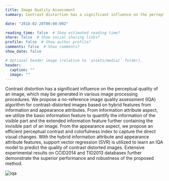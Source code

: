 ```yaml
---
title: Image Quality Assessment
summary: Contrast distortion has a significant influence on the perceptual quality of an image, which may be generated in various image processing procedures. We propose a no-reference image quality assessment (IQA) algorithm for contrast-distorted images based on hybrid features from information and appearance attributes.

date: "2018-02-28T00:00:00Z"

reading_time: false  # Show estimated reading time?
share: false  # Show social sharing links?
profile: false  # Show author profile?
comments: false  # Show comments?
show_date: false

# Optional header image (relative to `assets/media/` folder).
header:
  caption: ""
  image: ""
---
```


Contrast distortion has a significant influence on the perceptual quality of an image, which may be generated in various image processing procedures. We propose a no-reference image quality assessment (IQA) algorithm for contrast-distorted images based on hybrid features from information and appearance attributes. From information attribute aspect, we utilize the basic information feature to quantify the information of the visible part and the extended information feature further containing the invisible part of an image. From the appearance aspect, we propose an efficient perceptual contrast and colorfulness index to capture the direct visual changes. With the hybrid information attribute and appearance attribute features, support vector regression (SVR) is utilized to learn an IQA model to predict the quality of contrast distorted images. Extensive experimental results on CCID2014 and TID2013 databases further demonstrate the superior performance and robustness of the proposed method.

![iqa](iqa.png)